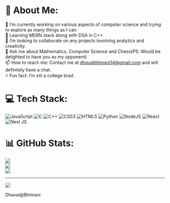 # 💫 About Me:
🔭 I’m currently working on various aspects of computer science and trying to explore as many things as I can.<br>🌱 Learning MERN stack along with DSA in C++<br>👯 I’m looking to collaborate on any projects involving analytics and creativity.<br>💬 Ask me about Mathematics, Computer Science and Chess(PS: Would be delighted to have you as my opponent)<br>📫 How to reach me: Contact me at dhavalbhimani14@gmail.com and will definitely have a chat.<br>⚡ Fun fact: I’m stil a college brad.


# 💻 Tech Stack:
![JavaScript](https://img.shields.io/badge/javascript-%23323330.svg?style=for-the-badge&logo=javascript&logoColor=%23F7DF1E) ![C](https://img.shields.io/badge/c-%2300599C.svg?style=for-the-badge&logo=c&logoColor=white) ![C++](https://img.shields.io/badge/c++-%2300599C.svg?style=for-the-badge&logo=c%2B%2B&logoColor=white) ![CSS3](https://img.shields.io/badge/css3-%231572B6.svg?style=for-the-badge&logo=css3&logoColor=white) ![HTML5](https://img.shields.io/badge/html5-%23E34F26.svg?style=for-the-badge&logo=html5&logoColor=white) ![Python](https://img.shields.io/badge/python-3670A0?style=for-the-badge&logo=python&logoColor=ffdd54) ![NodeJS](https://img.shields.io/badge/node.js-6DA55F?style=for-the-badge&logo=node.js&logoColor=white) ![React](https://img.shields.io/badge/react-%2320232a.svg?style=for-the-badge&logo=react&logoColor=%2361DAFB) ![Next JS](https://img.shields.io/badge/Next-black?style=for-the-badge&logo=next.js&logoColor=white)
# 📊 GitHub Stats:
![](https://github-readme-stats.vercel.app/api?username=DhavalBhimani44&theme=dark&hide_border=false&include_all_commits=false&count_private=false)<br/>
![](https://github-readme-streak-stats.herokuapp.com/?user=DhavalBhimani44&theme=dark&hide_border=false)<br/>
![](https://github-readme-stats.vercel.app/api/top-langs/?username=DhavalBhimani44&theme=dark&hide_border=false&include_all_commits=false&count_private=false&layout=compact)

---
[![](https://visitcount.itsvg.in/api?id=DhavalBhimani44&icon=0&color=0)](https://visitcount.itsvg.in)


Dhaval@Bhimani
<!---
DhavalBhimani44/DhavalBhimani44 is a ✨ special ✨ repository because its `README.md` (this file) appears on your GitHub profile.
You can click the Preview link to take a look at your changes.
--->
